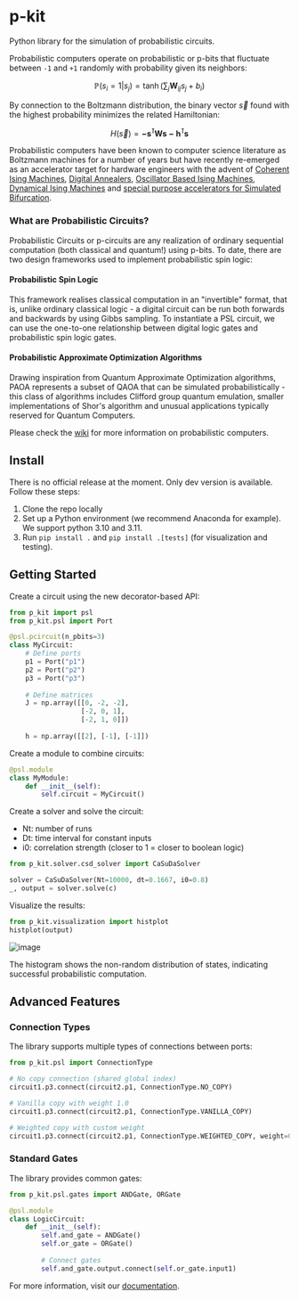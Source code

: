 # p-kit
Python library for the simulation of probabilistic circuits.

Probabilistic computers operate on probabilistic or p-bits that fluctuate between `-1` and `+1` randomly with probability given its neighbors:

$$\mathbb{P}(s_i=1|s_j)=\tanh\left(\sum_{j} \mathbf{W}_{ij} s_j + b_i\right)$$

By connection to the Boltzmann distribution, the binary vector $\vec{s}$ found with the highest probability minimizes the related Hamiltonian:

$$H(\vec{s})=\mathbf{-s^\intercal W s- h^\intercal s}$$

Probabilistic computers have been known to computer science literature as Boltzmann machines for a number of years but have recently re-emerged as an accelerator target for hardware engineers with the advent of [Coherent Ising Machines](https://www.nature.com/articles/s41534-017-0048-9), [Digital Annealers](https://www.fujitsu.com/global/services/business-services/digital-annealer/), [Oscillator Based Ising Machines](https://link.springer.com/chapter/10.1007/978-3-030-19311-9_19), [Dynamical Ising Machines](https://arxiv.org/abs/2305.06414) and [special purpose accelerators for Simulated Bifurcation](https://ieeexplore.ieee.org/abstract/document/8892209).

### What are Probabilistic Circuits?

Probabilistic Circuits or p-circuits are any realization of ordinary sequential computation (both classical and quantum!) using p-bits. To date, there are two design frameworks used to implement probabilistic spin logic:

#### Probabilistic Spin Logic

This framework realises classical computation in an "invertible" format, that is, unlike ordinary classical logic - a digital circuit can be run both forwards and backwards by using Gibbs sampling. To instantiate a PSL circuit, we can use the one-to-one relationship between digital logic gates and probabilistic spin logic gates.

#### Probabilistic Approximate Optimization Algorithms

Drawing inspiration from Quantum Approximate Optimization algorithms, PAOA represents a subset of QAOA that can be simulated probabilistically - this class of algorithms includes Clifford group quantum emulation, smaller implementations of Shor's algorithm and unusual applications typically reserved for Quantum Computers.

Please check the [wiki](https://github.com/IBM/p-kit/wiki) for more information on probabilistic computers.

## Install

There is no official release at the moment. Only dev version is available.
Follow these steps:

1. Clone the repo locally
2. Set up a Python environment (we recommend Anaconda for example). We support python 3.10 and 3.11.
3. Run `pip install .` and `pip install .[tests]` (for visualization and testing).

## Getting Started

Create a circuit using the new decorator-based API:

```python
from p_kit import psl
from p_kit.psl import Port

@psl.pcircuit(n_pbits=3)
class MyCircuit:
    # Define ports
    p1 = Port("p1")
    p2 = Port("p2")
    p3 = Port("p3")
    
    # Define matrices
    J = np.array([[0, -2, -2],
                  [-2, 0, 1],
                  [-2, 1, 0]])
    
    h = np.array([[2], [-1], [-1]])
```

Create a module to combine circuits:

```python
@psl.module
class MyModule:
    def __init__(self):
        self.circuit = MyCircuit()
```

Create a solver and solve the circuit:
- Nt: number of runs
- Dt: time interval for constant inputs
- i0: correlation strength (closer to 1 = closer to boolean logic)

```python
from p_kit.solver.csd_solver import CaSuDaSolver

solver = CaSuDaSolver(Nt=10000, dt=0.1667, i0=0.8)
_, output = solver.solve(c)
```

Visualize the results:

```python
from p_kit.visualization import histplot
histplot(output)
```

![image](https://github.com/IBM/p-kit/assets/6229031/43a6223c-9634-48ca-9eae-c4f7584aa9f8)

The histogram shows the non-random distribution of states, indicating successful probabilistic computation.

## Advanced Features

### Connection Types
The library supports multiple types of connections between ports:

```python
from p_kit.psl import ConnectionType

# No copy connection (shared global index)
circuit1.p3.connect(circuit2.p1, ConnectionType.NO_COPY)

# Vanilla copy with weight 1.0
circuit1.p3.connect(circuit2.p1, ConnectionType.VANILLA_COPY)

# Weighted copy with custom weight
circuit1.p3.connect(circuit2.p1, ConnectionType.WEIGHTED_COPY, weight=0.5)
```

### Standard Gates
The library provides common gates:

```python
from p_kit.psl.gates import ANDGate, ORGate

@psl.module
class LogicCircuit:
    def __init__(self):
        self.and_gate = ANDGate()
        self.or_gate = ORGate()
        
        # Connect gates
        self.and_gate.output.connect(self.or_gate.input1)
```

For more information, visit our [documentation](https://github.com/IBM/p-kit/wiki).
